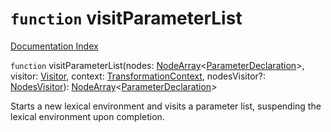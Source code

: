 # `function` visitParameterList

[Documentation Index](../README.md)

`function` visitParameterList(nodes: [NodeArray](../interface.NodeArray/README.md)\<[ParameterDeclaration](../interface.ParameterDeclaration/README.md)>, visitor: [Visitor](../type.Visitor/README.md), context: [TransformationContext](../interface.TransformationContext/README.md), nodesVisitor?: [NodesVisitor](../interface.NodesVisitor/README.md)): [NodeArray](../interface.NodeArray/README.md)\<[ParameterDeclaration](../interface.ParameterDeclaration/README.md)>

Starts a new lexical environment and visits a parameter list, suspending the lexical
environment upon completion.

